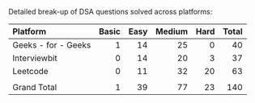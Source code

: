 Detailed break-up of DSA questions solved across platforms:

|Platform            |	Basic  |	Easy    |	Medium   |	Hard  |	Total |
|:-------------------|--------:|-----------:|-----------:|-------:|------:|
|Geeks - for - Geeks |	1      |	14      |	25       |	0	  | 40    |
|Interviewbit	     |  0	   |    14	    |   20	     |  3	  | 37    |
|Leetcode	         |  0	   |    11	    |   32	     |  20    |	63    |
|                    |         |            |            |        |       |					
|Grand Total	     |  1	   |    39	    |  77	     |  23	  | 140   |
